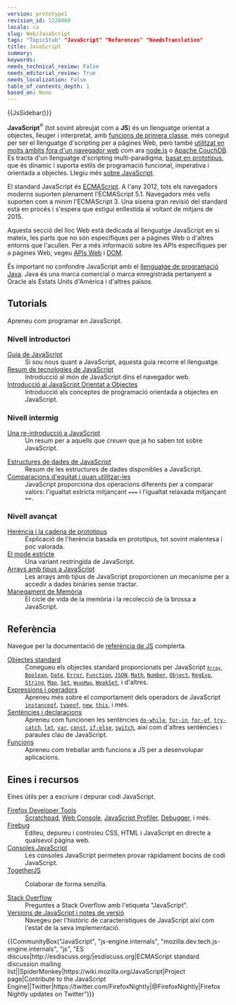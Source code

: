 ```yaml
---
version: prototype1
revision_id: 1226069
locale: ca
slug: Web/JavaScript
tags: "TopicStub" "JavaScript" "References" "NeedsTranslation"
title: JavaScript
summary: 
keywords: 
needs_technical_review: False
needs_editorial_review: True
needs_localization: False
table_of_contents_depth: 1
based_on: None
---
```

<div>{{JsSidebar()}}</div>

<div class="summary">
<p><strong>JavaScript</strong><sup>®</sup> (tot sovint abreujat com a <strong>JS</strong>) és un llenguatge orientat a objectes, lleuger i interpretat, amb <a href="https://en.wikipedia.org/wiki/First-class_functions" title="https://en.wikipedia.org/wiki/First-class_functions">funcions de primera classe</a>, més conegut per ser el llenguatge d'scripting per a pàgines Web, però també <a class="external" href="http://en.wikipedia.org/wiki/JavaScript#Uses_outside_web_pages">utilitzat en molts àmbits fora d'un navegador web</a> com ara <a class="external" href="http://nodejs.org/">node.js</a> o <a href="http://couchdb.apache.org">Apache CouchDB</a>. Es tracta d'un llenguatge d'scripting multi-paradigma, <a class="mw-redirect" href="https://en.wikipedia.org/wiki/Prototype-based" title="Prototype-based">basat en prototipus</a>, que és dinamic i suporta estils de programació funcional, imperativa i orientada a objectes. Llegiu més <a href="/ca/docs/Web/JavaScript/About_JavaScript">sobre JavaScript</a>.</p>
</div>

<p>El standard JavaScript és <a href="/ca/docs/JavaScript/Language_Resources">ECMAScript</a>. A l'any 2012, tots els navegadors moderns suporten plenament l'ECMAScript 5.1. Navegadors més vells suporten com a mínim l'ECMAScript 3. Una sisena gran revisió del standard està en procés i s'espera que estigui enllestida al voltant de mitjans de 2015.</p>

<p>Aquesta secció del lloc Web està dedicada al llenguatge JavaScript en si mateix, les parts que no són específiques per a pàgines Web o d'altres entorns que l'acullen. Per a més informació sobre les APIs específiques per a pàgines Web, vegeu <a href="/ca/docs/Web/API">APIs Web</a> i <a href="/ca/docs/Glossary/DOM">DOM</a>.</p>

<p>És important no confondre JavaScript amb el <a href="http://en.wikipedia.org/wiki/Java_(programming_language)">llenguatge de programació Java</a>. Java és una marca comercial o marca enregistrada pertanyent a Oracle als Estats Units d'Amèrica i d'altres països.</p>

<div class="column-container">
<div class="column-half">
<h2 id="Creating" name="Creating">Tutorials</h2>

<p>Apreneu com programar en JavaScript.</p>

<h3 id="Nivell_introductori">Nivell introductori</h3>

<dl>
 <dt><a href="https://developer.mozilla.org/ca/docs/Web/JavaScript/Guide">Guia de JavaScript</a></dt>
 <dd>Si sou nous quant a JavaScript, aquesta guia recorre el llenguatge.</dd>
 <dt><a href="/ca/docs/Web/JavaScript/JavaScript_technologies_overview">Resum de tecnologies de JavaScript</a></dt>
 <dd>Introducció al món de JavaScript dins el navegador web.</dd>
 <dt><a href="https://developer.mozilla.org/ca/docs/Web/JavaScript/Introduction_to_Object-Oriented_JavaScript">Introducció al JavaScript Orientat a Objectes</a></dt>
 <dd>Introducció als conceptes de programació orientada a objectes en JavaScript.</dd>
</dl>

<h3 id="Nivell_intermig">Nivell intermig</h3>

<dl>
 <dt><a href="https://developer.mozilla.org/ca/docs/Web/JavaScript/A_re-introduction_to_JavaScript">Una re-introducció a JavaScript</a></dt>
 <dd>Un resum per a aquells que <em>creuen</em> que ja ho saben tot sobre JavaScript.</dd>
</dl>

<dl>
 <dt><a href="https://developer.mozilla.org/ca/docs/Web/JavaScript/Data_structures">Estructures de dades de JavaScript</a></dt>
 <dd>Resum de les estructures de dades disponibles a JavaScript.</dd>
 <dt><a href="https://developer.mozilla.org/ca/docs/Web/JavaScript/Equality_comparisons_and_when_to_use_them">Comparacions d'equitat i quan utilitzar-les</a></dt>
 <dd>JavaScript proporciona dos operacions diferents per a comparar valors: l'igualtat estricta mitjançant <code>===</code> i l'igualtat relaxada mitjançant <code>==.</code></dd>
</dl>

<h3 id="Nivell_avançat">Nivell avançat</h3>

<dl>
 <dt><a href="https://developer.mozilla.org/ca/docs/Web/JavaScript/Guide/Inheritance_and_the_prototype_chain">Herència i la cadena de prototipus</a></dt>
 <dd>Explicació de l'herència basada en prototipus, tot sovint malentesa i poc valorada.</dd>
 <dt><a href="/ca/docs/Web/JavaScript/Reference/Strict_mode">El mode estricte</a></dt>
 <dd>Una variant restringida de JavaScript.</dd>
 <dt><a href="https://developer.mozilla.org/ca/docs/Web/JavaScript/Typed_arrays">Arrays amb tipus a JavaScript</a></dt>
 <dd>Les arrays amb tipus de JavaScript proporcionen un mecanisme per a accedir a dades binàries sense tractar.</dd>
 <dt><a href="https://developer.mozilla.org/ca/docs/Web/JavaScript/Memory_Management">Manegament de Memòria</a></dt>
 <dd>El cicle de vida de la memòria i la recolecció de la brossa a JavaScript.</dd>
</dl>
</div>

<div class="column-half">
<h2 id="Referència">Referència</h2>

<p>Navegue per la documentació de <a href="/ca/docs/Web/JavaScript/Reference">referència de JS</a> complerta.</p>

<dl>
 <dt><a href="/ca/docs/Web/JavaScript/Referencia/Objectes_standard">Objectes standard</a></dt>
 <dd>Conegueu els objectes standard proporcionats per JavaScript <code><a href="https://developer.mozilla.org/ca/docs/Web/JavaScript/Reference/Global_Objects/Array" title="The JavaScript Array global object is a constructor for arrays, which are high-level, list-like objects."><code>Array</code></a></code>, <a href="https://developer.mozilla.org/ca/docs/Web/JavaScript/Reference/Global_Objects/Boolean" title="The Boolean object is an object wrapper for a boolean value."><code>Boolean</code></a>, <a href="https://developer.mozilla.org/ca/docs/Web/JavaScript/Reference/Global_Objects/Date" title="Creates a JavaScript Date instance that represents a single moment in time. Date objects are based on a time value that is the number of milliseconds since 1 January, 1970 UTC."><code>Date</code></a>, <a href="https://developer.mozilla.org/ca/docs/Web/JavaScript/Reference/Global_Objects/Error" title="The Error constructor creates an error object. Instances of Error objects are thrown when runtime errors occur. The Error object can also be used as a base objects for user-defined exceptions. See below for standard built-in error types."><code>Error</code></a>, <a href="https://developer.mozilla.org/ca/docs/Web/JavaScript/Reference/Global_Objects/Function" title="The Function constructor creates a new Function object. In JavaScript every function is actually a Function object."><code>Function</code></a>, <a href="https://developer.mozilla.org/ca/docs/Web/JavaScript/Reference/Global_Objects/JSON" title="The JSON object contains methods for parsing JavaScript Object Notation (JSON) and converting values to JSON. It can't be called or constructed, and aside from its two method properties it has no interesting functionality of its own."><code>JSON</code></a>, <a href="https://developer.mozilla.org/ca/docs/Web/JavaScript/Reference/Global_Objects/Math" title="Math is a built-in object that has properties and methods for mathematical constants and functions. Not a function object."><code>Math</code></a>, <a href="https://developer.mozilla.org/ca/docs/Web/JavaScript/Reference/Global_Objects/Number" title="The Number JavaScript object is a wrapper object allowing you to work with numerical values. A Number object is created using the Number() constructor."><code>Number</code></a>, <a href="/ca/docs/Web/JavaScript/Reference/Global_Objects/Object"><code>Object</code></a>, <a href="https://developer.mozilla.org/ca/docs/Web/JavaScript/Reference/Global_Objects/RegExp" title="The RegExp constructor creates a regular expression object for matching text with a pattern."><code>RegExp</code></a>, <a href="https://developer.mozilla.org/ca/docs/Web/JavaScript/Reference/Global_Objects/String" title="The String global object is a constructor for strings, or a sequence of characters."><code>String</code></a>, <a href="https://developer.mozilla.org/ca/docs/Web/JavaScript/Reference/Global_Objects/Map" title="The Map object is a simple key/value map. Any value (both objects and primitive values) may be used as either a key or a value."><code>Map</code></a>, <code><a href="/ca/docs/Web/JavaScript/Reference/Global_Objects/Set">Set</a></code>, <code><a href="https://developer.mozilla.org/ca/docs/Web/JavaScript/Reference/Global_Objects/WeakMap" title="The WeakMap object is a collection of key/value pairs in which the keys are objects and the values can be arbitrary values."><code>WeakMap</code></a></code>, <a href="https://developer.mozilla.org/ca/docs/Web/JavaScript/Reference/Global_Objects/WeakSet" title="The WeakSet object lets you store weakly held objects in a collection."><code>WeakSet</code></a>, i d'altres.</dd>
 <dt><a href="/ca/docs/Web/JavaScript/Reference/Operators">Expressions i operadors</a></dt>
 <dd>Apreneu més sobre el comportament dels operadors de JavaScript <code><a href="https://developer.mozilla.org/ca/docs/Web/JavaScript/Reference/Operators/instanceof">instanceof</a></code>, <code><a href="https://developer.mozilla.org/ca/docs/Web/JavaScript/Reference/Operators/typeof">typeof</a></code>, <code><a href="https://developer.mozilla.org/ca/docs/Web/JavaScript/Reference/Operators/new">new</a></code>, <code><a href="https://developer.mozilla.org/ca/docs/Web/JavaScript/Reference/Operators/this">this</a></code>, i més.</dd>
 <dt><a href="/ca/docs/Web/JavaScript/Reference/Statements">Sentències i declaracions</a></dt>
 <dd>Apreneu com funcionen les sentències <code><a href="https://developer.mozilla.org/ca/docs/Web/JavaScript/Reference/Statements/do...while">do-while</a></code>, <code><a href="https://developer.mozilla.org/ca/docs/Web/JavaScript/Reference/Statements/for...in">for-in</a></code>, <code><a href="https://developer.mozilla.org/ca/docs/Web/JavaScript/Reference/Statements/for...of">for-of</a></code>, <code><a href="https://developer.mozilla.org/ca/docs/Web/JavaScript/Reference/Statements/try...catch">try-catch</a></code>, <code><a href="https://developer.mozilla.org/ca/docs/Web/JavaScript/Reference/Statements/let">let</a></code>, <code><a href="https://developer.mozilla.org/ca/docs/Web/JavaScript/Reference/Statements/var">var</a></code>, <code><a href="https://developer.mozilla.org/ca/docs/Web/JavaScript/Reference/Statements/const">const</a></code>, <code><a href="https://developer.mozilla.org/ca/docs/Web/JavaScript/Reference/Statements/if...else">if-else</a></code>, <code><a href="https://developer.mozilla.org/ca/docs/Web/JavaScript/Reference/Statements/switch">switch</a></code>, així com d'altres sentències i paraules clau de JavaScript.</dd>
 <dt><a href="/ca/docs/Web/JavaScript/Reference/Functions">Funcions</a></dt>
 <dd>Apreneu com treballar amb funcions a JS per a desenvolupar aplicacions.</dd>
</dl>

<h2 id="Eines_i_recursos">Eines i recursos</h2>

<p>Eines útils per a escriure i depurar codi JavaScript.</p>

<dl>
 <dt><a href="/ca/docs/Tools">Firefox Developer Tools</a></dt>
 <dd><a href="/ca/docs/Tools/Scratchpad">Scratchpad</a>, <a href="/ca/docs/Tools/Web_Console">Web Console</a>, <a href="/ca/docs/Tools/Profiler">JavaScript Profiler</a>, <a href="/ca/docs/Tools/Debugger">Debugger</a>, i més.</dd>
 <dt><a class="external" href="http://www.getfirebug.com/">Firebug</a></dt>
 <dd>Editeu, depureu i controleu CSS, HTML i JavaScript en directe a qualsevol pàgina web.</dd>
 <dt><a href="/ca/docs/Web/JavaScript/Shells">Consoles JavaScript</a></dt>
 <dd>Les consoles JavaScript permeten provar ràpidament bocins de codi JavaScript.</dd>
 <dt><a href="https://togetherjs.com/">TogetherJS</a></dt>
 <dd>
 <p class="hero-header-text large">Colaborar de forma senzilla.</p>
 </dd>
 <dt><a href="http://stackoverflow.com/questions/tagged/javascript">Stack Overflow</a></dt>
 <dd>Preguntes a Stack Overflow amb l'etiqueta "JavaScript".</dd>
 <dt><a href="/ca/docs/Web/JavaScript/New_in_JavaScript">Versions de JavaScript i notes de versió</a></dt>
 <dd>Navegeu per l'històric de característiques de JavaScript així com l'estat de la seva implementació.</dd>
</dl>
</div>
</div>

<p>{{CommunityBox("JavaScript", "js-engine.internals", "mozilla.dev.tech.js-engine.internals", "js", "ES discuss|http://esdiscuss.org/|esdiscuss.org|ECMAScript standard discussion mailing list||SpiderMonkey|https://wiki.mozilla.org/JavaScript|Project page|Contribute to the JavaScript Engine||Twitter|https://twitter.com/FirefoxNightly|@FirefoxNightly|Firefox Nightly updates on Twitter")}}</p>

